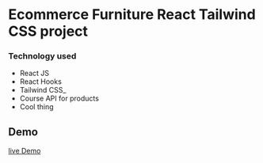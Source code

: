 # Ecommerce Furniture React Tailwind CSS project

### Technology used
- React JS
- React Hooks
- Tailwind CSS_
- Course API for products 
- Cool thing

## Demo

[live Demo](https://ecommerce-furniture-website.netlify.app/)
